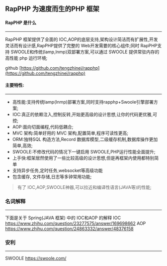 ## RapPHP  为速度而生的PHP 框架



#### RapPHP 是什么

* * * * *

RapPHP 框架提供了全面的 IOC,AOP的底层支持,架构设计简洁而有扩展性,开发灵活而有设计感,RapPHP提供了完整的 Web开发需要的核心组件;同时 RapPHP支持 SWOOLE和传统(lamp,lnmp)双部署方案,可以通过 SWOOLE 提供常驻内存的高性能 php 运行环境;

github [https://github.com/tengzhinei/rapphp](https://github.com/tengzhinei/rapphp)


#### 主要特性:

* * * * *
* 高性能:支持传统lamp(lnmp)部署方案,同时支持rapphp+Swoole引擎部署方案;
* IOC:真正的依赖注入,控制反转,开始更高级的设计思想,让你的代码更优雅,可控;
* AOP:面向切面编程,代码低耦合;
* MVC 架构:简单好用的 MVC 架构,配置简单,程序可读性更高;
* ORM:独特SQL 构造方法,Record 数据库模型,二级缓存机制,数据库操作更加简单,高效;
* SWOOLE:不修改代码的情况下一键启用 SWOOLE,PHP运行性能全面提升;
* 上手快:框架居然使用了一些比较高级的设计思想,但是再框架内使用都特别简单
* 支持异步任务,定时任务,websocket等高级功能
* 包含缓存, 文件存储,日志等多钟常用功能;


> 有了 IOC,AOP,SWOOLE神器,可以拉近和编译性语言(JAVA等)的性能;

### 名词解释

* * * * *

下面是关于 Spring(JAVA 框架) 中的 IOC和AOP 的解释
IOC https://www.zhihu.com/question/23277575/answer/169698662
AOP https://www.zhihu.com/question/24863332/answer/48376158

### 安利
* * * * *
SWOOLE https://swoole.com/


